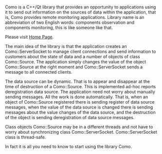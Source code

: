 Como is a C++/Qt library that provides an opportunity to applications using it to send out information on the sources of data within the application, that is, Como provides remote monitoring applications. Library name is an abbreviation of two English words: components observation and components monitoring, this is like someone like that.

Please visit [Home Page](http://igor-mironchik.besaba.com/projects/como.html).

The main idea of the library is that the application creates an Como::ServerSocket to manage client connections and send information to customers about the state of data and a number of objects of class Como::Source. The application simply changes the value of the object Como::Source at the right moment and Como::ServerSocket sends a message to all connected clients.

The data source can be dynamic. That is to appear and disappear at the time of destruction of a Como::Source. This is implemented ad-hoc reports deregistration data source. The application need not worry about manually sending messages. All the work is done automatically. That is, when an object of Como::Source registered there is sending register of data source messages, when the value of the data source is changed there is sending messages about the value changes of the data source, and the destruction of the object is sending deregistration of data source messages.

Class objects Como::Source may be in a different threads and not have to worry about synchronizing class Como::ServerSocket. Como::ServerSocket class is thread-safe.

In fact it is all you need to know to start using the library Como.